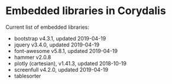 # Embedded libraries in Corydalis

Current list of embedded libraries:

- bootstrap v4.3.1, updated 2019-04-19
- jquery v3.4.0, updated 2019-04-19
- font-awesome v5.8.1, updated 2019-04-19
- hammer v2.0.8
- plotly (cartesian), v1.41.3, updated 2018-10-19
- screenfull v4.2.0, updated 2019-04-19
- tablesorter

